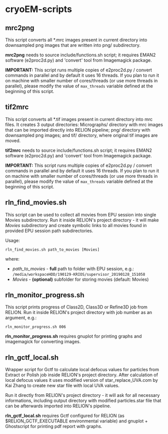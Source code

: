 # cryoEM-scripts

## mrc2png 
This script converts all *.mrc images present in current directory into downsampled png images that are written into png/ subdirectory.

**mrc2png** needs to source include/functions.sh script; it requires EMAN2 software (e2proc2d.py) and 'convert' tool from Imagemagick package.

**IMPORTANT:** This script runs multiple copies of e2proc2d.py / convert commands in parallel and by default it uses 16 threads. If you plan to run it on machine with smaller number of cores/threads (or use more threads in parallel), please modify the value of `max_threads` variable defined at the beginning of this script.

## tif2mrc
This script converts all *.tif images present in current directory into mrc files. It creates 3 output directories: Micrographs/ directory with mrc images that can be imported directly into RELION pipeline; png/ directory with downsampled png images; and tif/ directory, where original tif images are moved.

**tif2mrc** needs to source include/functions.sh script; it requires EMAN2 software (e2proc2d.py) and 'convert' tool from Imagemagick package.

**IMPORTANT:** This script runs multiple copies of e2proc2d.py / convert commands in parallel and by default it uses 16 threads. If you plan to run it on machine with smaller number of cores/threads (or use more threads in parallel), please modify the value of `max_threads` variable defined at the beginning of this script.



## rln_find_movies.sh
This script can be used to collect all movies from EPU session into single Movies subdirectory. Run it inside RELION's project directory - it will make *Movies* subdirectory and create symbolic links to all movies found in provided EPU session path subdirectories.

Usage:
```
rln_find_movies.sh path_to_movies [Movies]
```
where: 
 * *path_to_movies* - **full** path to folder with EPU session, e.g.: `/media/workspaceHDD/190129-KRIOS/supervisor_20190128_151058`
 * *Movies* - **(optional)** subfolder for storing movies (default: Movies)
 
 
## rln_monitor_progress.sh ##
This script prints progress of Class2D, Class3D or Refine3D job from RELION. Run it inside RELION's project directory with job number as an argument, e.g.:
```
rln_monitor_progress.sh 006
```

**rln_monitor_progress.sh** requires gnuplot for printing graphs and imagemagick for converting images.

## rln_gctf_local.sh ##
Wrapper script for Gctf to calculate local defocus values for particles from Extract or Polish job inside RELION's project directory. After calculation of local defocus values it uses modified version of star_replace_UVA.com by Kai Zhang to create new star file with local UVA values.

Run it directly from RELION's project directory - it will ask for all necessary informations, including output directory with modified particles.star file that can be afterwards imported into RELION's pipeline. 

**rln_gctf_local.sh** requires Gctf configured for RELION (as $RELION_GCTF_EXECUTABLE environmental variable) and gnuplot + Ghostscript for printing pdf report with graphs.
